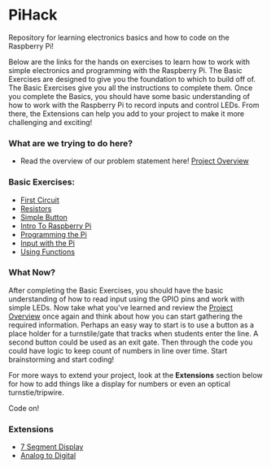 # PiHack

Repository for learning electronics basics and how to code on the Raspberry Pi!


Below are the links for the hands on exercises to learn how to work with simple electronics and programming with the Raspberry Pi.
The Basic Exercises are designed to give you the foundation to which to build off of.  The Basic Exercises give you all the instructions to complete them.
Once you complete the Basics, you should have some basic understanding of how to work with the Raspberry Pi to record inputs and control LEDs.
From there, the Extensions can help you add to your project to make it more challenging and exciting!

### What are we trying to do here?

- Read the overview of our problem statement here! [Project Overview](/project_overview/overview.md)

### Basic Exercises:

- [First Circuit](./first_circuit)
- [Resistors](./resistor)
- [Simple Button](./simple_button)
- [Intro To Raspberry Pi](./pi_power)
- [Programming the Pi](./pi_led)
- [Input with the Pi](./pi_button)
- [Using Functions](./functions_tutorial)

### What Now?

After completing the Basic Exercises, you should have the basic understanding of how to read input using the GPIO pins and work with simple LEDs.
Now take what you've learned and review the [Project Overview](/project_overview/overview.md) once again and think about how you can start gathering the required information.  Perhaps an easy way to start is to use a button as a place holder for a turnstile/gate that tracks when students enter the line.  A second button could be used as an exit gate.  Then through the code you could have logic to keep count of numbers in line over time.  Start brainstorming and start coding!

For more ways to extend your project, look at the **Extensions** section below for how to add things like a display for numbers or even an optical turnstie/tripwire.

Code on!

### Extensions
- [7 Segment Display](./seven)
- [Analog to Digital](./analog_to_digital)
